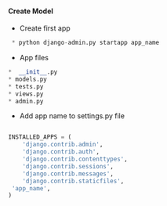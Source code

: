 #### Create Model

 * Create first app
```python
 * python django-admin.py startapp app_name
```

* App files

```python
*  __init__.py
* models.py
* tests.py
* views.py
* admin.py
```

* Add app name to settings.py file

```python

INSTALLED_APPS = (
    'django.contrib.admin',
    'django.contrib.auth',
    'django.contrib.contenttypes',
    'django.contrib.sessions',
    'django.contrib.messages',
    'django.contrib.staticfiles',
 'app_name',
)

```
